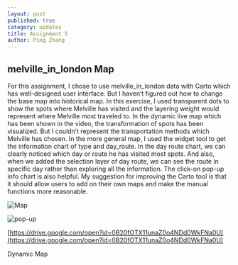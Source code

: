 ```yaml
---
layout: post
published: true
category: updates
title: Assignment 5
author: Ping Zhang
---
```

## melville_in_london Map

For this assignment, I chose to use melville_in_london data with Carto which has well-designed user interface. But I haven’t figured out how to change the base map into historical map. In this exercise, I used transparent dots to show the spots where Melville has visited and the layering weight would represent where Melville most traveled to. In the dynamic live map which has been shown in the video, the transformation of spots has been visualized. But I couldn’t represent the transportation methods which Melville has chosen. In the more general map, I used the widget tool to get the information chart of type and day_route. In the day route chart, we can clearly noticed which day or route he has visited most spots. And also, when we added the selection layer of day route, we can see the route in specific day rather than exploring all the information. The click-on pop-up info chart is also helpful. My suggestion for improving the Carto tool is that it should allow users to add on their own maps and make the manual functions more reasonable. 

![Map]({{site.baseurl}}/assets/cdcs.PNG)

![pop-up]({{site.baseurl}}/assets/ca.PNG)

[https://drive.google.com/open?id=0B20fOTX11unaZ0o4NDd0WkFNa0U](https://drive.google.com/open?id=0B20fOTX11unaZ0o4NDd0WkFNa0U)

Dynamic Map
